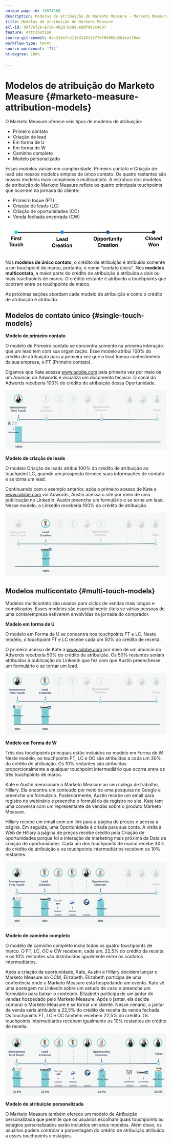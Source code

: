 ```yaml
---
unique-page-id: 18874568
description: Modelos de atribuição do Marketo Measure - Marketo Measure - Documentação do produto
title: Modelos de atribuição do Marketo Measure
exl-id: d8f76f29-e7c9-4b2d-b599-e80fd93c4687
feature: Attribution
source-git-commit: 8ac315e7c4110d14811e77ef0586bd663ea1f8ab
workflow-type: tm+mt
source-wordcount: '734'
ht-degree: 100%

---
```


# Modelos de atribuição do Marketo Measure {#marketo-measure-attribution-models}

O Marketo Measure oferece seis tipos de modelos de atribuição:

* Primeiro contato
* Criação de lead
* Em forma de U
* Em forma de W
* Caminho completo
* Modelo personalizado

Esses modelos variam em complexidade. Primeiro contato e Criação de lead são nossos modelos simples de único contato. Os quatro restantes são nossos modelos mais complexos e multicontato. A estrutura dos modelos de atribuição do Marketo Measure reflete os quatro principais touchpoints que ocorrem na jornada do cliente:

* Primeiro toque (PT)
* Criação de leads (LC)
* Criação de oportunidades (CO)
* Venda fechada encerrada (CW)

![](assets/1-1.png)

Nos **modelos de único contato**, o crédito de atribuição é atribuído somente a um touchpoint de marco, portanto, o nome “contato único”.
Nos **modelos multicontato**, a maior parte do crédito de atribuição é atribuída a dois ou mais touchpoints de marco. O crédito restante é atribuído a touchpoints que ocorrem entre os touchpoints de marco.

As próximas seções abordam cada modelo de atribuição e como o crédito de atribuição é atribuído.

## Modelos de contato único {#single-touch-models}

**Modelo de primeiro contato**

O modelo de Primeiro contato se concentra somente na primeira interação que um lead tem com sua organização. Esse modelo atribui 100% do crédito de atribuição para a primeira vez que o lead tomou conhecimento da sua empresa, o FT (Primeiro contato).

Digamos que Kate acessa www.adobe.com pela primeira vez por meio de um Anúncio do Adwords e visualiza um documento técnico. O canal do Adwords receberia 100% do crédito de atribuição dessa Oportunidade.

![](assets/2.png)

**Modelo de criação de leads**

O modelo Criação de leads atribui 100% do crédito de atribuição ao touchpoint LC, quando um prospecto fornece suas informações de contato e se torna um lead.

Continuando com o exemplo anterior, após o primeiro acesso de Kate a www.adobe.com via Adwords, Austin acessa o site por meio de uma publicação no LinkedIn. Austin preenche um formulário e se torna um lead. Nesse modelo, o LinkedIn receberia 100% do crédito de atribuição.

![](assets/3.png)

## Modelos multicontato {#multi-touch-models}

Modelos multicontato são usados para ciclos de vendas mais longos e complicados. Esses modelos são especialmente úteis se várias pessoas de uma conta/empresa estiverem envolvidas na jornada do comprador.

**Modelo em forma de U**

O modelo em Forma de U se concentra nos touchpoints FT e LC. Neste modelo, o touchpoint FT e LC recebe cada um 50% do crédito de receita.

O primeiro acesso de Kate a www.adobe.com por meio de um anúncio do Adwords receberia 50% do crédito de atribuição. Os 50% restantes seriam atribuídos à publicação do LinkedIn que fez com que Austin preenchesse um formulário e se tornar um lead.

![](assets/4.png)

**Modelo em Forma de W**

Três dos touchpoints principais estão incluídos no modelo em Forma de W. Neste modelo, os touchpoints FT, LC e OC são atribuídos a cada um 30% do crédito de atribuição. Os 10% restantes são atribuídos proporcionalmente a qualquer touchpoint intermediário que ocorra entre os três touchpoints de marco.

Kate e Austin mencionam o Marketo Measure ao seu colega de trabalho, Hillary. Ela encontra um conteúdo por meio de uma pesquisa no Google e preenche um formulário. Posteriormente, Austin recebe um email para registro no webinário e preenche o formulário de registro no site. Kate tem uma conversa com um representante de vendas sobre o produto Marketo Measure.

Hillary recebe um email com um link para a página de preços e acessa a página. Em seguida, uma Oportunidade é criada para sua conta. A visita à Web de Hillary à página de preços recebe crédito pela Criação de oportunidades porque foi a interação de marketing mais próxima da Data de criação de oportunidades. Cada um dos touchpoints de marco recebe 30% do crédito de atribuição e os touchpoints intermediários recebem os 10% restantes.

![](assets/5.png)

**Modelo de caminho completo**

O modelo de caminho completo inclui todos os quatro touchpoints de marco. O FT, LC, OC e CW recebem, cada um, 22,5% do crédito da receita, e os 10% restantes são distribuídos igualmente entre os contatos intermediários.

Após a criação da oportunidade, Kate, Austin e Hillary decidem lançar o Marketo Measure ao OCM, Elizabeth. Elizabeth participa de uma conferência onde o Marketo Measure está hospedando um evento. Kate vê uma postagem no LinkedIn sobre um estudo de caso e preenche um formulário para baixar o conteúdo. Elizabeth participa de um jantar de vendas hospedado pelo Marketo Measure. Após o jantar, ela decide comprar o Marketo Measure e se tornar um cliente. Nesse cenário, o jantar de venda seria atribuído a 22,5% do crédito de receita da venda fechada. Os touchpoints FT, LC e OC também recebem 22,5% do crédito. Os touchpoints intermediários recebem igualmente os 10% restantes do crédito de receita.

![](assets/6.png)

**Modelo de atribuição personalizada**

O Marketo Measure também oferece um modelo de Atribuição personalizada que permite que os usuários escolham quais touchpoints ou estágios personalizados serão incluídos em seus modelos. Além disso, os usuários podem controlar a porcentagem do crédito de atribuição atribuído a esses touchpoints e estágios.
